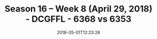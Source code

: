 ---
title: Season 16 – Week 8 (April 29, 2018) - DCGFFL - 6368 vs 6353
teams_score:
- team: 6368
  score: 6
- team: 6353
  score: 38
mvp: Jeremy S, Andy Allen
game-ball: Matt Pesesky, John Boyd
sportsperson: John G, Antonio
season: 16
week: 8
date: '2018-05-01T12:23:26'
pageid: season-16-week-8-april-29-2018-6368-vs-6353
---